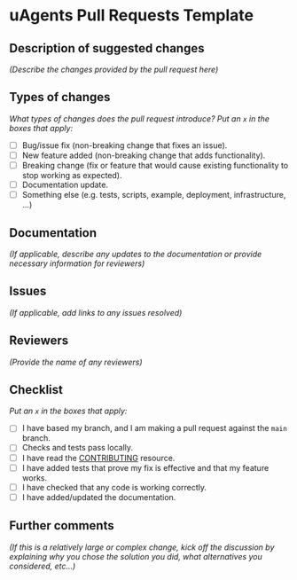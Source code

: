 # uAgents Pull Requests Template

## Description of suggested changes

_(Describe the changes provided by the pull request here)_

## Types of changes

_What types of changes does the pull request introduce? Put an `x` in the boxes that apply:_

- [ ] Bug/issue fix (non-breaking change that fixes an issue).
- [ ] New feature added (non-breaking change that adds functionality).
- [ ] Breaking change (fix or feature that would cause existing functionality to stop working as expected).
- [ ] Documentation update.
- [ ] Something else (e.g. tests, scripts, example, deployment, infrastructure, ...)

## Documentation

_(If applicable, describe any updates to the documentation or provide necessary information for reviewers)_

## Issues

_(If applicable, add links to any issues resolved)_

## Reviewers 

_(Provide the name of any reviewers)_

## Checklist

_Put an `x` in the boxes that apply:_

- [ ]  I have based my branch, and I am making a pull request against the `main` branch.
- [ ] Checks and tests pass locally.
- [ ] I have read the [CONTRIBUTING](CONTRIBUTING.md) resource.
- [ ] I have added tests that prove my fix is effective and that my feature works.
- [ ] I have checked that any code is working correctly.
- [ ] I have added/updated the documentation.

## Further comments

_(If this is a relatively large or complex change, kick off the discussion by explaining why you chose the solution you did, what alternatives you considered, etc...)_
